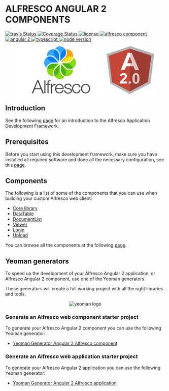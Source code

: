 # ALFRESCO ANGULAR 2 COMPONENTS

<p>
  <a title='Build Status' href="https://travis-ci.org/Alfresco/alfresco-ng2-components">
    <img src='https://travis-ci.org/Alfresco/alfresco-ng2-components.svg?branch=master'  alt='travis
    Status' />
  </a>
  <a href='https://coveralls.io/github/Alfresco/alfresco-ng2-components'>
    <img src='https://coveralls.io/repos/github/Alfresco/alfresco-ng2-components/badge.svg?t=NzxWxh' alt='Coverage Status' />
  </a>
  <a href='https://github.com/Alfresco/alfresco-ng2-components/blob/master/LICENSE'>
     <img src='https://img.shields.io/hexpm/l/plug.svg' alt='license' />
  </a>
  <a href='https://www.alfresco.com/'>
     <img src='https://img.shields.io/badge/style-component-green.svg?label=alfresco' alt='alfresco component' />
  </a>
  <a href='https://angular.io/'>
     <img src='https://img.shields.io/badge/style-2-red.svg?label=angular' alt='angular 2' />
  </a>
  <a href='https://www.typescriptlang.org/docs/tutorial.html'>
     <img src='https://img.shields.io/badge/style-lang-blue.svg?label=typescript' alt='typescript' />
  </a>
  <a href='https://www.alfresco.com/'>
     <img src='https://img.shields.io/badge/style-%3E5.0.0-blue.svg?label=node%20version' alt='node version' />
  </a>
</p>
  
<p align="center">
  <img title="alfresco" alt='alfresco' src='assets/alfresco.png'  width="280px" height="150px"></img>
  <img title="angular2" alt='angular2' src='assets/angular2.png'  width="150px" height="150px"></img>    
</p>

## Introduction

See the following [page](INTRODUCTION.md) for an introduction to the Alfresco Application Development Framework.

## Prerequisites

Before you start using this development framework, make sure you have installed all required software and done all the 
necessary configuration, see this [page](PREREQUISITES.md).

## Components

The following is a list of some of the components that you can use when building your custom Alfresco web client:

- [Core library](ng2-components/ng2-alfresco-core/README.md)
- [DataTable](ng2-components/ng2-alfresco-datatable/README.md)
- [DocumentList](ng2-components/ng2-alfresco-documentlist/README.md)
- [Viewer](ng2-components/ng2-alfresco-viewer/README.md)
- [Login](ng2-components/ng2-alfresco-login/README.md)
- [Upload](ng2-components/ng2-alfresco-upload/README.md)

You can browse all the components at the following [page](http://devproducts.alfresco.com/).

## Yeoman generators

To speed up the development of your Alfresco Angular 2 application, or Alfresco Angular 2 component, use one of the Yeoman generators. 

These generators will create a full working project with all the right libraries and tools.

<p align="center">
  <img title="yeoman generator" src='https://github.com/yeoman/media/blob/master/optimized/yeoman-150x150-opaque.png' alt='yeoman logo'  />
</p>

### Generate an Alfresco web component starter project

To generate your Alfresco Angular 2 component you can use the following Yeoman generator:

- [Yeoman Generator Angular 2 Alfresco component](https://github.com/Alfresco/generator-ng2-alfresco-component)


### Generate an Alfresco web application starter project

To generate your Alfresco Angular 2 application you can use the following Yeoman generator:

- [Yeoman Generator Angular 2 Alfresco application](https://github.com/Alfresco/generator-ng2-alfresco-app)



